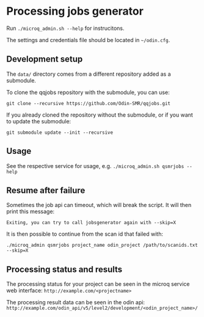 # Processing jobs generator

Run `./microq_admin.sh --help` for instrucitons.

The settings and credentials file should be located in `~/odin.cfg`.

## Development setup

The `data/` directory comes from a different repository added as a submodule.

To clone the qqjobs repository with the submodule, you can use:

    git clone --recursive https://github.com/Odin-SMR/qqjobs.git

If you already cloned the repository without the submodule, or if you
want to update the submodule:

    git submodule update --init --recursive

## Usage

See the respective service for usage, e.g. `./microq_admin.sh qsmrjobs --help`

## Resume after failure

Sometimes the job api can timeout, which will break the script.
It will then print this message:

    Exiting, you can try to call jobsgenerator again with --skip=X

It is then possible to continue from the scan id that failed with:

    ./microq_admin qsmrjobs project_name odin_project /path/to/scanids.txt --skip=X

## Processing status and results

The processing status for your project can be seen in the microq service web
interface:
`http://example.com/<projectname>`

The processing result data can be seen in the odin api:
`http://example.com/odin_api/v5/level2/development/<odin_project_name>/`
